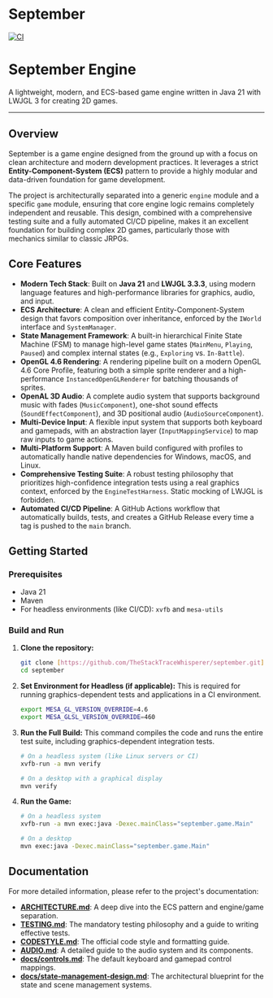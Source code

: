 # September

[![CI](https://github.com/TheStackTraceWhisperer/september/actions/workflows/ci.yml/badge.svg)](https://github.com/TheStackTraceWhisperer/september/actions/workflows/ci.yml)
# September Engine

A lightweight, modern, and ECS-based game engine written in Java 21 with LWJGL 3 for creating 2D games.

---

## Overview

September is a game engine designed from the ground up with a focus on clean architecture and modern development practices. It leverages a strict **Entity-Component-System (ECS)** pattern to provide a highly modular and data-driven foundation for game development.

The project is architecturally separated into a generic `engine` module and a specific `game` module, ensuring that core engine logic remains completely independent and reusable. This design, combined with a comprehensive testing suite and a fully automated CI/CD pipeline, makes it an excellent foundation for building complex 2D games, particularly those with mechanics similar to classic JRPGs.

## Core Features

- **Modern Tech Stack**: Built on **Java 21** and **LWJGL 3.3.3**, using modern language features and high-performance libraries for graphics, audio, and input.
- **ECS Architecture**: A clean and efficient Entity-Component-System design that favors composition over inheritance, enforced by the `IWorld` interface and `SystemManager`.
- **State Management Framework**: A built-in hierarchical Finite State Machine (FSM) to manage high-level game states (`MainMenu`, `Playing`, `Paused`) and complex internal states (e.g., `Exploring` vs. `In-Battle`).
- **OpenGL 4.6 Rendering**: A rendering pipeline built on a modern OpenGL 4.6 Core Profile, featuring both a simple sprite renderer and a high-performance `InstancedOpenGLRenderer` for batching thousands of sprites.
- **OpenAL 3D Audio**: A complete audio system that supports background music with fades (`MusicComponent`), one-shot sound effects (`SoundEffectComponent`), and 3D positional audio (`AudioSourceComponent`).
- **Multi-Device Input**: A flexible input system that supports both keyboard and gamepads, with an abstraction layer (`InputMappingService`) to map raw inputs to game actions.
- **Multi-Platform Support**: A Maven build configured with profiles to automatically handle native dependencies for Windows, macOS, and Linux.
- **Comprehensive Testing Suite**: A robust testing philosophy that prioritizes high-confidence integration tests using a real graphics context, enforced by the `EngineTestHarness`. Static mocking of LWJGL is forbidden.
- **Automated CI/CD Pipeline**: A GitHub Actions workflow that automatically builds, tests, and creates a GitHub Release every time a tag is pushed to the `main` branch.

## Getting Started

### Prerequisites
- Java 21
- Maven
- For headless environments (like CI/CD): `xvfb` and `mesa-utils`

### Build and Run

1.  **Clone the repository:**
    ```bash
    git clone [https://github.com/TheStackTraceWhisperer/september.git](https://github.com/TheStackTraceWhisperer/september.git)
    cd september
    ```

2.  **Set Environment for Headless (if applicable):**
    This is required for running graphics-dependent tests and applications in a CI environment.
    ```bash
    export MESA_GL_VERSION_OVERRIDE=4.6
    export MESA_GLSL_VERSION_OVERRIDE=460
    ```

3.  **Run the Full Build:**
    This command compiles the code and runs the entire test suite, including graphics-dependent integration tests.
    ```bash
    # On a headless system (like Linux servers or CI)
    xvfb-run -a mvn verify

    # On a desktop with a graphical display
    mvn verify
    ```

4.  **Run the Game:**
    ```bash
    # On a headless system
    xvfb-run -a mvn exec:java -Dexec.mainClass="september.game.Main"

    # On a desktop
    mvn exec:java -Dexec.mainClass="september.game.Main"
    ```

## Documentation

For more detailed information, please refer to the project's documentation:

- **[ARCHITECTURE.md](thestacktracewhisperer/september/september-5fbc7137eff6cd1f33f21cfd0323984a62b6bd9d/ARCHITECTURE.md)**: A deep dive into the ECS pattern and engine/game separation.
- **[TESTING.md](thestacktracewhisperer/september/september-5fbc7137eff6cd1f33f21cfd0323984a62b6bd9d/TESTING.md)**: The mandatory testing philosophy and a guide to writing effective tests.
- **[CODESTYLE.md](thestacktracewhisperer/september/september-5fbc7137eff6cd1f33f21cfd0323984a62b6bd9d/CODESTYLE.md)**: The official code style and formatting guide.
- **[AUDIO.md](thestacktracewhisperer/september/september-5fbc7137eff6cd1f33f21cfd0323984a62b6bd9d/AUDIO.md)**: A detailed guide to the audio system and its components.
- **[docs/controls.md](thestacktracewhisperer/september/september-5fbc7137eff6cd1f33f21cfd0323984a62b6bd9d/docs/controls.md)**: The default keyboard and gamepad control mappings.
- **[docs/state-management-design.md](thestacktracewhisperer/september/september-5fbc7137eff6cd1f33f21cfd0323984a62b6bd9d/docs/state-management-design.md)**: The architectural blueprint for the state and scene management systems.
